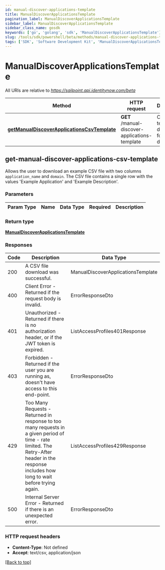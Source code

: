 ```yaml
---
id: manual-discover-applications-template
title: ManualDiscoverApplicationsTemplate
pagination_label: ManualDiscoverApplicationsTemplate
sidebar_label: ManualDiscoverApplicationsTemplate
sidebar_class_name: gosdk
keywords: ['go', 'golang', 'sdk', 'ManualDiscoverApplicationsTemplate'] 
slug: /tools/sdk/powershell/beta/methods/manual-discover-applications-template
tags: ['SDK', 'Software Development Kit', 'ManualDiscoverApplicationsTemplate']
---
```



# ManualDiscoverApplicationsTemplate

All URIs are relative to *https://sailpoint.api.identitynow.com/beta*

Method | HTTP request | Description
------------- | ------------- | -------------
[**getManualDiscoverApplicationsCsvTemplate**](#get-manual-discover-applications-csv-template) | **GET** /manual-discover-applications-template | CSV template download for discovery



## get-manual-discover-applications-csv-template


Allows the user to download an example CSV file with two columns `application_name` and `domain`. The CSV file contains a single row with the values 'Example Application' and 'Example Description'.


### Parameters 
Param Type | Name | Data Type | Required  | Description
------------- | ------------- | ------------- | ------------- | ------------- 

	
### Return type

[**ManualDiscoverApplicationsTemplate**](../models/manual-discover-applications-template)

### Responses
Code | Description  | Data Type
------------- | ------------- | -------------
200 | A CSV file download was successful. | ManualDiscoverApplicationsTemplate
400 | Client Error - Returned if the request body is invalid. | ErrorResponseDto
401 | Unauthorized - Returned if there is no authorization header, or if the JWT token is expired. | ListAccessProfiles401Response
403 | Forbidden - Returned if the user you are running as, doesn&#39;t have access to this end-point. | ErrorResponseDto
429 | Too Many Requests - Returned in response to too many requests in a given period of time - rate limited. The Retry-After header in the response includes how long to wait before trying again. | ListAccessProfiles429Response
500 | Internal Server Error - Returned if there is an unexpected error. | ErrorResponseDto


### HTTP request headers

- **Content-Type**: Not defined
- **Accept**: text/csv, application/json

[[Back to top]](#) 

